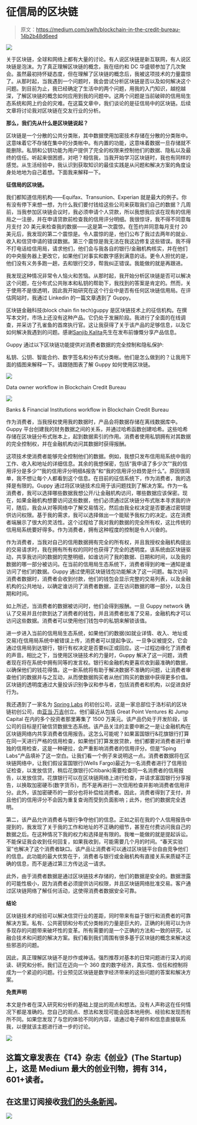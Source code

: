 # 征信局的区块链

> 原文：<https://medium.com/swlh/blockchain-in-the-credit-bureau-14b2b48d6eed>

![](img/a458440104749c703ff14062dcb8c9d5.png)

关于区块链，全球和网络上都有大量的讨论。有人说区块链是新互联网，有人说区块链是泡沫。为了真正理解区块链的概念，我在纽约和 DC 华盛顿参加了几次聚会。虽然最初持怀疑态度，但在理解了区块链的概念后，我被这项技术的力量震惊了。从那时起，当我遇到一个问题时，我会尝试分析区块链是否以及如何解决这个问题。到目前为止，我已经确定了生活中的两个问题，用我的入门知识，越挖越深，了解区块链的概念如何应用到我的问题中。这两个问题是当前破碎的信用局生态系统和网上约会的灾难。在这篇文章中，我们谈论的是征信局中的区块链。后续文章将讨论我对区块链在交友行业的分析。

**那么，我们先从什么是区块链说起？**

区块链是一个分散的公共分类账，其中数据使用加密技术存储在分散的分类账中。这意味着它不存储在集中的分类帐中。有内置的功能，这意味着数据一旦存储就不能删除。私钥和公钥功能为用户提供了完全的权限来控制他们的数据、隐私以及最终的信任。听起来很困惑，对吧？相信我，当我开始学习区块链时，我也有同样的感觉。从生活经验中，我认识到获取知识的最佳实践是从问题和解决方案的角度设身处地地为自己着想。下面我来解释一下。

**征信局的区块链。**

我们都知道信用机构——Equifax、Transunion、Experian 就是最大的例子。你有没有停下来想一想，为什么我们要付钱给这些公司来获取我们自己的数据？几周前，当我参加区块链会议时，我必须申请个人贷款，所以我想我应该在现有的信用局之一注册，并在申请贷款前检查我的信用评分明细。我很惊讶，我不得不同意每月支付 20 美元来检查我的数据——这是第一次震惊。在签约并同意每月支付 20 美元后，我发现的第二个震惊是。令人震惊的是，他们公布了我过去两年的就业、收入和信贷申请的错误数据。第三个震惊是我无法在我这边修复这些错误。我不得不打电话给信用局，请求他们，他们会与我各自的银行/金融机构核实，并在他们的中央服务器上更改它，如果他们对事实和数字感到满意的话。更令人担忧的是，他们没有义务多跑一趟，去和银行交涉，帮我纠正错误。我能做的就是再跟进。

我发现这种情况非常令人恼火和苦恼。从那时起，我开始分析区块链是否可以解决这个问题，在分布式公共账本和私钥的帮助下，我找到的答案是肯定的。然而，关于使用不是很透明，因此我开始研究在这个行业中是否有任何区块链信用局。在评估网站时，我通过 Linkedin 的一篇文章遇到了 Guppy。

区块链金融科技(block chain fin tech)guppy 是区块链技术上的征信机构。在撰写本文时，市场上还没有这种产品。它仍处于发展阶段。我进行了全面的在线调查，并采访了孔雀鱼的首席执行官。这让我获得了关于该产品的足够信息，以及它如何解决我遇到的问题。感谢[Sanjib Kalita](https://www.linkedin.com/in/sanjibkalita/)先生在发布前慷慨分享产品信息。

Guppy 通过以下区块链功能提供对消费者数据的完全控制和隐私保护:

私钥、公钥、智能合约、数字签名和分布式分类帐。他们是怎么做到的？让我用下面的插图来解释一下。请跟随图表了解 Guppy 如何使用区块链。

![](img/f43fc0b4301fecf4f528e90105985525.png)

Data owner workflow in Blockchain Credit Bureau

![](img/189e2b2b756beec3c2810f0c8511e65b.png)

Banks & Financial Institutions workflow in Blockchain Credit Bureau

作为消费者，当我授权使用我的数据时，产品会将数据存储在离线数据库中。Guppy 平台创建我的财务数据之间的关系，并通过哈希函数创建哈希。这些哈希存储在区块链分布式账本上，起到数据索引的作用。消费者使用私钥拥有对其数据的完全控制权，并在金融机构访问其数据时获得报酬。

这项技术使消费者能够完全控制他们的数据。例如，我想只发布信用局系统中我的工作、收入和地址的详细信息。其余的我想保密，包括“我申请了多少次”“我的信用评分是多少”“我的信用评分明细&报告”和“我的信用评分趋势是什么”。原因很简单，我不想让每个人都看到这个信息。在目前的征信系统下，作为消费者，我的选择是有限的。Guppy 通过将区块链技术应用于该问题找到了解决方案。作为一名消费者，我可以选择哪些数据我想公开/让金融机构访问，哪些数据应该保密。现在，如果金融机构想要访问这些数据，他们必须通过区块链分布式账本寻求我的许可，随后，我会从对等网络中了解交易情况，然后由我全权决定是否要通过密钥提供访问权限。基于我的需求，我可以选择做出一个能赋予我权力的决定。这在消费者端展示了很大的灵活性。这个过程给了我对我的数据的完全所有权，这比传统的信用局系统要好得多。作为消费者，拥有这种程度的控制是令人兴奋的。

作为消费者，当我对自己的信用数据拥有完全的所有权，并且我授权金融机构提出的交易请求时，我在拥有所有权的同时也获得了完全的透明度。该系统由区块链驱动，共享我访问的数据的完整明细，如谁访问了我的数据、日期和时间，以及我的数据的哪一部分被访问。在当前的信用局生态系统下，消费者得到的唯一通知是谁访问了他们的数据。Guppy 通过使用区块链钱包功能解决了这一问题。每次访问消费者数据时，消费者会收到付款，他们的钱包会显示完整的交易列表，以及金融机构的公共地址，以确定谁访问了消费者数据，正在访问数据的哪一部分，以及日期和时间。

如上所述，当消费者的数据被访问时，他们会得到报酬。一旦 Guppy network 确认了交易并且付款到达了消费者的钱包，并且消费者批准了交易，金融机构才可以访问这些数据。消费者可以使用他们钱包中的私钥来解锁该值。

进一步进入当前的信用局生态系统，如果他们的数据(如就业详情、收入、地址或交易)在信用局系统中被错误上传，消费者可以提起争议。一旦争议被提交，它会通过信用局到达银行，银行有权决定是否要纠正或回应。这一过程边缘化了消费者的声音。相比之下，当使用区块链技术的力量时，Guppy 解决了这一问题，消费者现在将在系统中拥有同等的发言权。银行和金融机构更喜欢收到最准确的数据，以确保他们的钱花得值。这一新系统将有助于解决数据不准确的问题，让消费者审查他们的数据并与之互动，从而使数据购买者从他们购买的数据中获得更多价值。区块链的透明度通过大量投诉识别争议和参与者，包括消费者和机构，以促进良好行为。

我还遇到了一家名为 [Spring Labs](https://www.springlabs.com/) 的初创公司，这是一家总部位于洛杉矶的区块链初创公司，由[亚当·万吉](https://www.linkedin.com/in/adamjiwan/)创立。他们最近从包括 Great Point Ventures 和 Jump Capital 在内的多个投资者那里筹集了 1500 万美元。该产品仍处于开发阶段，该公司的目标是打破信贷数据生态系统。该产品关注的主要中断之一是让金融机构在区块链网络内共享消费者信用报告。这怎么可能呢？如果富国银行&花旗银行打算在同一天进行严格的信用检查，如果他们打算发放贷款，他们都要对消费者进行单独的信用检查，这是一种硬拉，会严重影响消费者的信用评分。但是“Sping Labs”产品填补了这一空白。让我们看一个例子来说明这一点。消费者数据将在区块链网络中，让我们假设富国银行(Wells Fargo)最近为一名消费者进行了信用验证检查，以发放信贷，稍后花旗银行(Citibank)需要检查同一名消费者的信用报告，以发放信贷。花旗银行可以在区块链网络上进行检查，并请求富国银行分享报告，以换取加密硬币(数字货币)，而不是再进行一次信用检查并影响消费者信用评分。此外，该加密硬币的一部分也将补偿给消费者。因此，消费者得到了支付，并且他们的信用评分不会因为重复查询而受到负面影响；此外，他们的数据完全透明。

第二，该产品允许消费者与银行争夺他们的信息。正如之前在我的个人信用报告中提到的，我发现了关于我的工作和地址的不正确的细节，甚至在付费访问我自己的数据之后。在这种情况下我的权力和选择是有限的。我唯一能做的就是提起诉讼。不能保证我会收到任何回复，如果我收到，可能需要几个月的时间。“春天实验室”也解决了这个消费者缺口。该产品让消费者可以通过区块链平台自由竞争他们的信息。此功能的最大优势在于，消费者与银行或金融机构有直接关系来质疑不正确的信息，而不是通过第三方传达这一请求。

此外，由于消费者数据是通过区块链技术存储的，他们的数据是安全的。数据泄露的可能性极小，因为消费者必须提供访问权限，并且区块链网络批准交易。客户通过区块链网络了解任何活动，这使得消费者数据安全可靠。

**结论**

区块链技术的经验可以解决信贷行业的差距，同时带来有益于银行和消费者的可靠解决方案。私有、公共密钥和分布式分类帐的力量是巨大的，正确的利用可以为许多现存的问题带来破坏性的变革。所有需要的是一个正确的方法和一致的研究，以融合技术和问题的解决方案。我们看到我们周围有很多基于区块链的概念来解决这些邪恶的问题。

因此，真正理解区块链不是炒作或神话。强烈推荐对基本的日常问题进行深入的阅读、研究和分析。我们正在迈向一个 360 度的数字经济，真实性、信任和控制将成为一个紧迫的问题。行业预见区块链是数字经济带来的这些问题的答案和解决方案。

**免责声明**

本文是作者在深入研究和分析的基础上提出的观点和想法。没有人声称这在任何情况下都是准确的。您自己的观点、想法和发现可能会因本地用例、经验和发现而有所不同。如果您发现了与您的体验不同的内容，请通过电子邮件和信息直接联系我，以便就该主题进行进一步的讨论。

[![](img/308a8d84fb9b2fab43d66c117fcc4bb4.png)](https://medium.com/swlh)

## 这篇文章发表在《T4》杂志《创业》(The Startup)上，这是 Medium 最大的创业刊物，拥有 314，601+读者。

## 在这里订阅接收[我们的头条新闻](http://growthsupply.com/the-startup-newsletter/)。

[![](img/b0164736ea17a63403e660de5dedf91a.png)](https://medium.com/swlh)